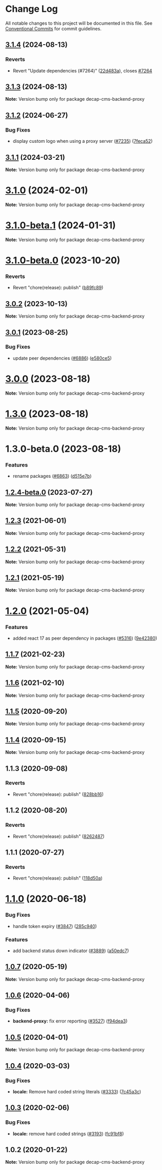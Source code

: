 # Change Log

All notable changes to this project will be documented in this file.
See [Conventional Commits](https://conventionalcommits.org) for commit guidelines.

## [3.1.4](https://github.com/decaporg/decap-cms/compare/decap-cms-backend-proxy@3.1.3...decap-cms-backend-proxy@3.1.4) (2024-08-13)

### Reverts

- Revert "Update dependencies (#7264)" ([22d483a](https://github.com/decaporg/decap-cms/commit/22d483a5b0c654071ae05735ac4f49abdc13d38c)), closes [#7264](https://github.com/decaporg/decap-cms/issues/7264)

## [3.1.3](https://github.com/decaporg/decap-cms/compare/decap-cms-backend-proxy@3.1.2...decap-cms-backend-proxy@3.1.3) (2024-08-13)

**Note:** Version bump only for package decap-cms-backend-proxy

## [3.1.2](https://github.com/decaporg/decap-cms/compare/decap-cms-backend-proxy@3.1.1...decap-cms-backend-proxy@3.1.2) (2024-06-27)

### Bug Fixes

- display custom logo when using a proxy server ([#7235](https://github.com/decaporg/decap-cms/issues/7235)) ([7feca52](https://github.com/decaporg/decap-cms/commit/7feca52605315a764dfbe1b65c6782a644191dd4))

## [3.1.1](https://github.com/decaporg/decap-cms/compare/decap-cms-backend-proxy@3.1.0-beta.1...decap-cms-backend-proxy@3.1.1) (2024-03-21)

**Note:** Version bump only for package decap-cms-backend-proxy

# [3.1.0](https://github.com/decaporg/decap-cms/compare/decap-cms-backend-proxy@3.1.0-beta.1...decap-cms-backend-proxy@3.1.0) (2024-02-01)

**Note:** Version bump only for package decap-cms-backend-proxy

# [3.1.0-beta.1](https://github.com/decaporg/decap-cms/compare/decap-cms-backend-proxy@3.1.0-beta.0...decap-cms-backend-proxy@3.1.0-beta.1) (2024-01-31)

**Note:** Version bump only for package decap-cms-backend-proxy

# [3.1.0-beta.0](https://github.com/decaporg/decap-cms/compare/decap-cms-backend-proxy@3.1.0...decap-cms-backend-proxy@3.1.0-beta.0) (2023-10-20)

### Reverts

- Revert "chore(release): publish" ([b89fc89](https://github.com/decaporg/decap-cms/commit/b89fc894dfbb5f4136b2e5427fd25a29378a58c6))

## [3.0.2](https://github.com/decaporg/decap-cms/compare/decap-cms-backend-proxy@3.0.1...decap-cms-backend-proxy@3.0.2) (2023-10-13)

**Note:** Version bump only for package decap-cms-backend-proxy

## [3.0.1](https://github.com/decaporg/decap-cms/compare/decap-cms-backend-proxy@3.0.0...decap-cms-backend-proxy@3.0.1) (2023-08-25)

### Bug Fixes

- update peer dependencies ([#6886](https://github.com/decaporg/decap-cms/issues/6886)) ([e580ce5](https://github.com/decaporg/decap-cms/commit/e580ce52ce5f80fa040e8fbcab7fed0744f4f695))

# [3.0.0](https://github.com/decaporg/decap-cms/compare/decap-cms-backend-proxy@1.3.0...decap-cms-backend-proxy@3.0.0) (2023-08-18)

**Note:** Version bump only for package decap-cms-backend-proxy

# [1.3.0](https://github.com/decaporg/decap-cms/compare/decap-cms-backend-proxy@1.3.0-beta.0...decap-cms-backend-proxy@1.3.0) (2023-08-18)

**Note:** Version bump only for package decap-cms-backend-proxy

# 1.3.0-beta.0 (2023-08-18)

### Features

- rename packages ([#6863](https://github.com/decaporg/decap-cms/issues/6863)) ([d515e7b](https://github.com/decaporg/decap-cms/commit/d515e7bd33216a775d96887b08c4f7b1962941bb))

## [1.2.4-beta.0](https://github.com/decaporg/decap-cms/compare/decap-cms-backend-proxy@1.2.3...decap-cms-backend-proxy@1.2.4-beta.0) (2023-07-27)

**Note:** Version bump only for package decap-cms-backend-proxy

## [1.2.3](https://github.com/decaporg/decap-cms/tree/main/packages/decap-cms-backend-proxy/compare/decap-cms-backend-proxy@1.2.2...decap-cms-backend-proxy@1.2.3) (2021-06-01)

**Note:** Version bump only for package decap-cms-backend-proxy

## [1.2.2](https://github.com/decaporg/decap-cms/tree/main/packages/decap-cms-backend-proxy/compare/decap-cms-backend-proxy@1.2.1...decap-cms-backend-proxy@1.2.2) (2021-05-31)

**Note:** Version bump only for package decap-cms-backend-proxy

## [1.2.1](https://github.com/decaporg/decap-cms/tree/main/packages/decap-cms-backend-proxy/compare/decap-cms-backend-proxy@1.2.0...decap-cms-backend-proxy@1.2.1) (2021-05-19)

**Note:** Version bump only for package decap-cms-backend-proxy

# [1.2.0](https://github.com/decaporg/decap-cms/tree/main/packages/decap-cms-backend-proxy/compare/decap-cms-backend-proxy@1.1.7...decap-cms-backend-proxy@1.2.0) (2021-05-04)

### Features

- added react 17 as peer dependency in packages ([#5316](https://github.com/decaporg/decap-cms/tree/main/packages/decap-cms-backend-proxy/issues/5316)) ([9e42380](https://github.com/decaporg/decap-cms/tree/main/packages/decap-cms-backend-proxy/commit/9e423805707321396eec137f5b732a5b07a0dd3f))

## [1.1.7](https://github.com/decaporg/decap-cms/tree/main/packages/decap-cms-backend-proxy/compare/decap-cms-backend-proxy@1.1.6...decap-cms-backend-proxy@1.1.7) (2021-02-23)

**Note:** Version bump only for package decap-cms-backend-proxy

## [1.1.6](https://github.com/decaporg/decap-cms/tree/main/packages/decap-cms-backend-proxy/compare/decap-cms-backend-proxy@1.1.5...decap-cms-backend-proxy@1.1.6) (2021-02-10)

**Note:** Version bump only for package decap-cms-backend-proxy

## [1.1.5](https://github.com/decaporg/decap-cms/tree/main/packages/decap-cms-backend-proxy/compare/decap-cms-backend-proxy@1.1.4...decap-cms-backend-proxy@1.1.5) (2020-09-20)

**Note:** Version bump only for package decap-cms-backend-proxy

## [1.1.4](https://github.com/decaporg/decap-cms/tree/main/packages/decap-cms-backend-proxy/compare/decap-cms-backend-proxy@1.1.3...decap-cms-backend-proxy@1.1.4) (2020-09-15)

**Note:** Version bump only for package decap-cms-backend-proxy

## 1.1.3 (2020-09-08)

### Reverts

- Revert "chore(release): publish" ([828bb16](https://github.com/decaporg/decap-cms/tree/main/packages/decap-cms-backend-proxy/commit/828bb16415b8c22a34caa19c50c38b24ffe9ceae))

## 1.1.2 (2020-08-20)

### Reverts

- Revert "chore(release): publish" ([8262487](https://github.com/decaporg/decap-cms/tree/main/packages/decap-cms-backend-proxy/commit/82624879ccbcb16610090041db28f00714d924c8))

## 1.1.1 (2020-07-27)

### Reverts

- Revert "chore(release): publish" ([118d50a](https://github.com/decaporg/decap-cms/tree/main/packages/decap-cms-backend-proxy/commit/118d50a7a70295f25073e564b5161aa2b9883056))

# [1.1.0](https://github.com/decaporg/decap-cms/tree/main/packages/decap-cms-backend-proxy/compare/decap-cms-backend-proxy@1.0.7...decap-cms-backend-proxy@1.1.0) (2020-06-18)

### Bug Fixes

- handle token expiry ([#3847](https://github.com/decaporg/decap-cms/tree/main/packages/decap-cms-backend-proxy/issues/3847)) ([285c940](https://github.com/decaporg/decap-cms/tree/main/packages/decap-cms-backend-proxy/commit/285c940562548d7bc88de244123ba87ff66fba65))

### Features

- add backend status down indicator ([#3889](https://github.com/decaporg/decap-cms/tree/main/packages/decap-cms-backend-proxy/issues/3889)) ([a50edc7](https://github.com/decaporg/decap-cms/tree/main/packages/decap-cms-backend-proxy/commit/a50edc70553ad6afa1acee6a51996ad226443f8c))

## [1.0.7](https://github.com/decaporg/decap-cms/tree/main/packages/decap-cms-backend-proxy/compare/decap-cms-backend-proxy@1.0.6...decap-cms-backend-proxy@1.0.7) (2020-05-19)

**Note:** Version bump only for package decap-cms-backend-proxy

## [1.0.6](https://github.com/decaporg/decap-cms/tree/main/packages/decap-cms-backend-proxy/compare/decap-cms-backend-proxy@1.0.5...decap-cms-backend-proxy@1.0.6) (2020-04-06)

### Bug Fixes

- **backend-proxy:** fix error reporting ([#3527](https://github.com/decaporg/decap-cms/tree/main/packages/decap-cms-backend-proxy/issues/3527)) ([f94dea3](https://github.com/decaporg/decap-cms/tree/main/packages/decap-cms-backend-proxy/commit/f94dea386ce89f0f92744d0c4196416706999ea0))

## [1.0.5](https://github.com/decaporg/decap-cms/tree/main/packages/decap-cms-backend-proxy/compare/decap-cms-backend-proxy@1.0.4...decap-cms-backend-proxy@1.0.5) (2020-04-01)

**Note:** Version bump only for package decap-cms-backend-proxy

## [1.0.4](https://github.com/decaporg/decap-cms/tree/main/packages/decap-cms-backend-proxy/compare/decap-cms-backend-proxy@1.0.3...decap-cms-backend-proxy@1.0.4) (2020-03-03)

### Bug Fixes

- **locale:** Remove hard coded string literals ([#3333](https://github.com/decaporg/decap-cms/tree/main/packages/decap-cms-backend-proxy/issues/3333)) ([7c45a3c](https://github.com/decaporg/decap-cms/tree/main/packages/decap-cms-backend-proxy/commit/7c45a3cda983be427864a56e58791565eb9232e2))

## [1.0.3](https://github.com/decaporg/decap-cms/tree/main/packages/decap-cms-backend-proxy/compare/decap-cms-backend-proxy@1.0.2...decap-cms-backend-proxy@1.0.3) (2020-02-06)

### Bug Fixes

- **locale:** remove hard coded strings ([#3193](https://github.com/decaporg/decap-cms/tree/main/packages/decap-cms-backend-proxy/issues/3193)) ([fc91bf8](https://github.com/decaporg/decap-cms/tree/main/packages/decap-cms-backend-proxy/commit/fc91bf8781e65ce1dc946363dbb10419a145c66b))

## 1.0.2 (2020-01-22)

**Note:** Version bump only for package decap-cms-backend-proxy

